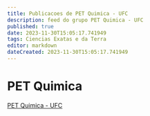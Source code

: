 ```yaml
---
title: Publicacoes de PET Quimica - UFC 
description: feed do grupo PET Quimica - UFC
published: true
date: 2023-11-30T15:05:17.741949
tags: Ciencias Exatas e da Terra
editor: markdown
dateCreated: 2023-11-30T15:05:17.741949
---
```


# PET Quimica
[PET Quimica - UFC](/grupo/204PETQuimicaUFC)